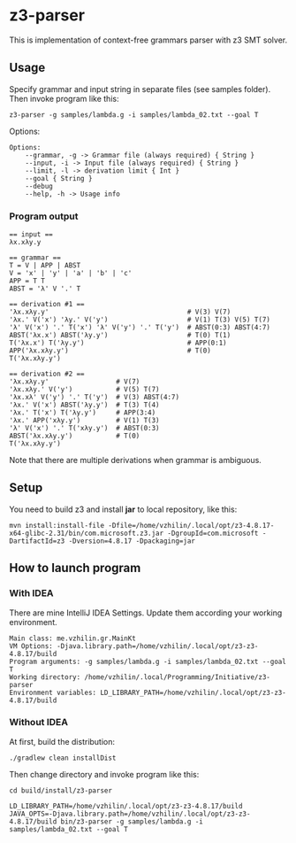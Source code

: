 # z3-parser
This is implementation of context-free grammars parser with z3 SMT solver.

## Usage
Specify grammar and input string in separate files (see samples folder). Then invoke program like this:

`z3-parser -g samples/lambda.g -i samples/lambda_02.txt --goal T`

Options:
```
Options: 
    --grammar, -g -> Grammar file (always required) { String }
    --input, -i -> Input file (always required) { String }
    --limit, -l -> derivation limit { Int }
    --goal { String }
    --debug 
    --help, -h -> Usage info 
```

### Program output
```
== input ==
λx.xλy.y

== grammar ==
T = V | APP | ABST
V = 'x' | 'y' | 'a' | 'b' | 'c'
APP = T T
ABST = 'λ' V '.' T

== derivation #1 ==
'λx.xλy.y'                                   # V(3) V(7)
'λx.' V('x') 'λy.' V('y')                    # V(1) T(3) V(5) T(7)
'λ' V('x') '.' T('x') 'λ' V('y') '.' T('y')  # ABST(0:3) ABST(4:7)
ABST('λx.x') ABST('λy.y')                    # T(0) T(1)
T('λx.x') T('λy.y')                          # APP(0:1)
APP('λx.xλy.y')                              # T(0)
T('λx.xλy.y')

== derivation #2 ==
'λx.xλy.y'                 # V(7)
'λx.xλy.' V('y')           # V(5) T(7)
'λx.xλ' V('y') '.' T('y')  # V(3) ABST(4:7)
'λx.' V('x') ABST('λy.y')  # T(3) T(4)
'λx.' T('x') T('λy.y')     # APP(3:4)
'λx.' APP('xλy.y')         # V(1) T(3)
'λ' V('x') '.' T('xλy.y')  # ABST(0:3)
ABST('λx.xλy.y')           # T(0)
T('λx.xλy.y')
```

Note that there are multiple derivations when grammar is ambiguous. 

## Setup
You need to build z3 and install **jar** to local repository, like this:

```
mvn install:install-file -Dfile=/home/vzhilin/.local/opt/z3-4.8.17-x64-glibc-2.31/bin/com.microsoft.z3.jar -DgroupId=com.microsoft -DartifactId=z3 -Dversion=4.8.17 -Dpackaging=jar
```

## How to launch program

### With IDEA
There are mine IntelliJ IDEA Settings. Update them according your working environment.
```
Main class: me.vzhilin.gr.MainKt
VM Options: -Djava.library.path=/home/vzhilin/.local/opt/z3-z3-4.8.17/build
Program arguments: -g samples/lambda.g -i samples/lambda_02.txt --goal T
Working directory: /home/vzhilin/.local/Programming/Initiative/z3-parser
Environment variables: LD_LIBRARY_PATH=/home/vzhilin/.local/opt/z3-z3-4.8.17/build
```

### Without IDEA
At first, build the distribution:
```
./gradlew clean installDist
```

Then change directory and invoke program like this:
```
cd build/install/z3-parser

LD_LIBRARY_PATH=/home/vzhilin/.local/opt/z3-z3-4.8.17/build JAVA_OPTS=-Djava.library.path=/home/vzhilin/.local/opt/z3-z3-4.8.17/build bin/z3-parser -g samples/lambda.g -i samples/lambda_02.txt --goal T
```
